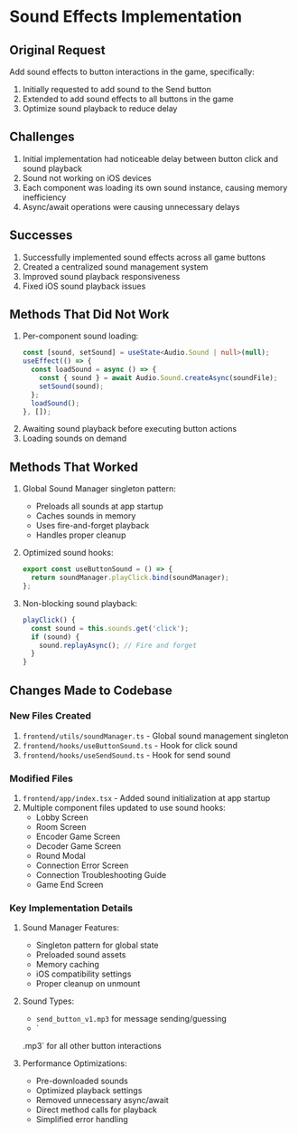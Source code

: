 # Sound Effects Implementation

## Original Request
Add sound effects to button interactions in the game, specifically:
1. Initially requested to add sound to the Send button
2. Extended to add sound effects to all buttons in the game
3. Optimize sound playback to reduce delay

## Challenges
1. Initial implementation had noticeable delay between button click and sound playback
2. Sound not working on iOS devices
3. Each component was loading its own sound instance, causing memory inefficiency
4. Async/await operations were causing unnecessary delays

## Successes
1. Successfully implemented sound effects across all game buttons
2. Created a centralized sound management system
3. Improved sound playback responsiveness
4. Fixed iOS sound playback issues

## Methods That Did Not Work
1. Per-component sound loading:
   ```typescript
   const [sound, setSound] = useState<Audio.Sound | null>(null);
   useEffect(() => {
     const loadSound = async () => {
       const { sound } = await Audio.Sound.createAsync(soundFile);
       setSound(sound);
     };
     loadSound();
   }, []);
   ```
2. Awaiting sound playback before executing button actions
3. Loading sounds on demand

## Methods That Worked
1. Global Sound Manager singleton pattern:
   - Preloads all sounds at app startup
   - Caches sounds in memory
   - Uses fire-and-forget playback
   - Handles proper cleanup

2. Optimized sound hooks:
   ```typescript
   export const useButtonSound = () => {
     return soundManager.playClick.bind(soundManager);
   };
   ```

3. Non-blocking sound playback:
   ```typescript
   playClick() {
     const sound = this.sounds.get('click');
     if (sound) {
       sound.replayAsync(); // Fire and forget
     }
   }
   ```

## Changes Made to Codebase

### New Files Created
1. `frontend/utils/soundManager.ts` - Global sound management singleton
2. `frontend/hooks/useButtonSound.ts` - Hook for click sound
3. `frontend/hooks/useSendSound.ts` - Hook for send sound

### Modified Files
1. `frontend/app/index.tsx` - Added sound initialization at app startup
2. Multiple component files updated to use sound hooks:
   - Lobby Screen
   - Room Screen
   - Encoder Game Screen
   - Decoder Game Screen
   - Round Modal
   - Connection Error Screen
   - Connection Troubleshooting Guide
   - Game End Screen

### Key Implementation Details
1. Sound Manager Features:
   - Singleton pattern for global state
   - Preloaded sound assets
   - Memory caching
   - iOS compatibility settings
   - Proper cleanup on unmount

2. Sound Types:
   - `send_button_v1.mp3` for message sending/guessing
   - `
   
   .mp3` for all other button interactions

3. Performance Optimizations:
   - Pre-downloaded sounds
   - Optimized playback settings
   - Removed unnecessary async/await
   - Direct method calls for playback
   - Simplified error handling 